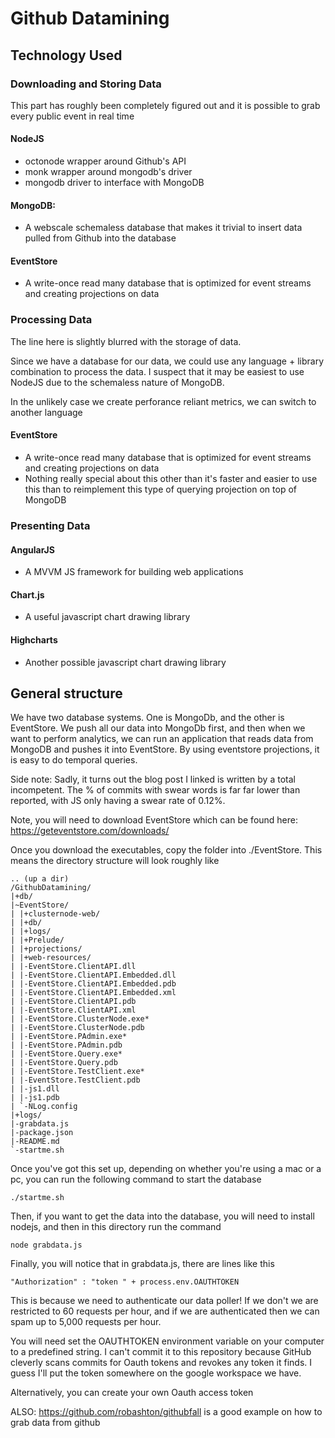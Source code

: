 # Github Datamining

## Technology Used

### Downloading and Storing Data

This part has roughly been completely figured out and it is possible to grab every public event in real time

#### NodeJS
 - octonode wrapper around Github's API
 - monk wrapper around mongodb's driver
 - mongodb driver to interface with MongoDB

#### MongoDB:
 - A webscale schemaless database that makes it trivial to insert data pulled from Github into the database

#### EventStore
 - A write-once read many database that is optimized for event streams and creating projections on data


### Processing Data

The line here is slightly blurred with the storage of data.

Since we have a database for our data, we could use any language + library combination to process the data. I suspect that it may be easiest to use NodeJS due to the schemaless nature of MongoDB. 

In the unlikely case we create perforance reliant metrics, we can switch to another language

#### EventStore
 - A write-once read many database that is optimized for event streams and creating projections on data
 - Nothing really special about this other than it's faster and easier to use this than to reimplement this type of querying projection on top of MongoDB


### Presenting Data

#### AngularJS
 - A MVVM JS framework for building web applications

#### Chart.js
 - A useful javascript chart drawing library

#### Highcharts
 - Another possible javascript chart drawing library


General structure
-----------------

We have two database systems. One is MongoDb, and the other is EventStore.  We push all our data into MongoDb first, and then when we want to perform analytics, we can run an application that reads data from MongoDB and pushes it into EventStore. By using eventstore projections, it is easy to do temporal queries.

Side note: Sadly, it turns out the blog post I linked is written by a total incompetent. The % of commits with swear words is far far lower than reported, with JS only having a swear rate of 0.12%.


Note, you will need to download EventStore which can be found here: https://geteventstore.com/downloads/

Once you download the executables, copy the folder into ./EventStore. This means the directory structure will look roughly like

```
.. (up a dir)
/GithubDatamining/ 
|+db/ 
|~EventStore/ 
| |+clusternode-web/ 
| |+db/ 
| |+logs/
| |+Prelude/
| |+projections/
| |+web-resources/
| |-EventStore.ClientAPI.dll
| |-EventStore.ClientAPI.Embedded.dll
| |-EventStore.ClientAPI.Embedded.pdb
| |-EventStore.ClientAPI.Embedded.xml
| |-EventStore.ClientAPI.pdb
| |-EventStore.ClientAPI.xml
| |-EventStore.ClusterNode.exe*
| |-EventStore.ClusterNode.pdb
| |-EventStore.PAdmin.exe*
| |-EventStore.PAdmin.pdb
| |-EventStore.Query.exe*
| |-EventStore.Query.pdb
| |-EventStore.TestClient.exe*
| |-EventStore.TestClient.pdb
| |-js1.dll
| |-js1.pdb
| `-NLog.config
|+logs/
|-grabdata.js
|-package.json
|-README.md
`-startme.sh
```

Once you've got this set up, depending on whether you're using a mac or a pc, you can run the following command to start the database

```
./startme.sh
```


Then, if you want to get the data into the database, you will need to install nodejs, and then in this directory run the command 

```
node grabdata.js
```


Finally, you will notice that in grabdata.js, there are lines like this

```
"Authorization" : "token " + process.env.OAUTHTOKEN
```

This is because we need to authenticate our data poller! If we don't we are restricted to 60 requests per hour, and if we are authenticated then we can spam up to 5,000 requests per hour.


You will need set the OAUTHTOKEN environment variable on your computer to a predefined string.  I can't commit it to this repository because GitHub cleverly scans commits for Oauth tokens and revokes any token it finds. I guess I'll put the token somewhere on the google workspace we have.

Alternatively, you can create your own Oauth access token


ALSO: https://github.com/robashton/githubfall is a good example on how to grab data from github

